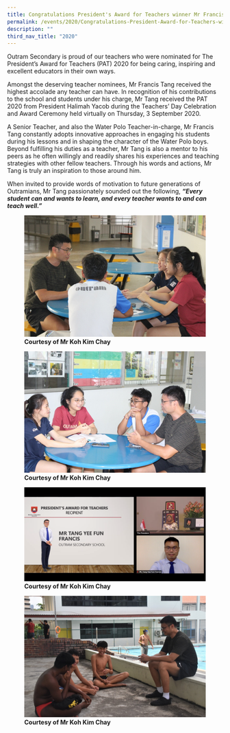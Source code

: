 ```yaml
---
title: Congratulations President's Award for Teachers winner Mr Francis Tang
permalink: /events/2020/Congratulations-President-Award-for-Teachers-winner-Mr-Francis-Tang/
description: ""
third_nav_title: "2020"
---
```

Outram Secondary is proud of our teachers who were nominated for The President’s Award for Teachers (PAT) 2020 for being caring, inspiring and excellent educators in their own ways.

Amongst the deserving teacher nominees, Mr Francis Tang received the highest accolade any teacher can have. In recognition of his contributions to the school and students under his charge, Mr Tang received the PAT 2020 from President Halimah Yacob during the Teachers’ Day Celebration and Award Ceremony held virtually on Thursday, 3 September 2020. 

A Senior Teacher, and also the Water Polo Teacher-in-charge, Mr Francis Tang constantly adopts innovative approaches in engaging his students during his lessons and in shaping the character of the Water Polo boys. Beyond fulfilling his duties as a teacher, Mr Tang is also a mentor to his peers as he often willingly and readily shares his experiences and teaching strategies with other fellow teachers. Through his words and actions, Mr Tang is truly an inspiration to those around him.

When invited to provide words of motivation to future generations of Outramians, Mr Tang passionately sounded out the following, _**“Every student can and wants to learn, and every teacher wants to and can teach well.”**_



<figure>

<img src="/images/Achievements/2020/Teachers%20winner%20Mr%20Tang/F1.jpg">

<figcaption> <strong> Courtesy of Mr Koh Kim Chay </strong> </figcaption>

</figure>

<figure>

<img src="/images/Achievements/2020/Teachers%20winner%20Mr%20Tang/F2.jpg">

<figcaption> <strong> Courtesy of Mr Koh Kim Chay </strong> </figcaption>

</figure>

<figure>

<img src="/images/Achievements/2020/Teachers%20winner%20Mr%20Tang/F3.png">

<figcaption> <strong> Courtesy of Mr Koh Kim Chay </strong> </figcaption>

</figure>

<figure>

<img src="/images/Achievements/2020/Teachers%20winner%20Mr%20Tang/F4.jpg">

<figcaption> <strong> Courtesy of Mr Koh Kim Chay </strong> </figcaption>

</figure>

